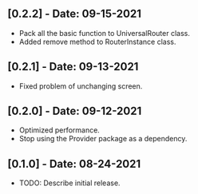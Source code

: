 ## [0.2.2] - Date: 09-15-2021

- Pack all the basic function to UniversalRouter class.
- Added remove method to RouterInstance class.

## [0.2.1] - Date: 09-13-2021

- Fixed problem of unchanging screen.


## [0.2.0] - Date: 09-12-2021

- Optimized performance.
- Stop using the Provider package as a dependency.


## [0.1.0] - Date: 08-24-2021

* TODO: Describe initial release.

